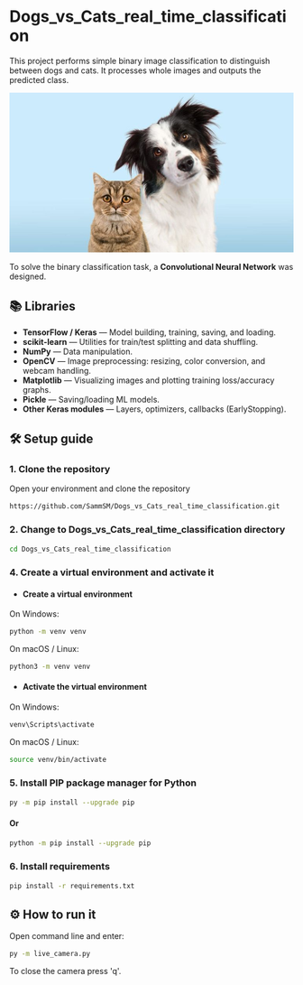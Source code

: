 # Dogs_vs_Cats_real_time_classification
This project performs simple binary image classification to distinguish between dogs and cats. It processes whole images and outputs the predicted class.

![Alt Text](dogs_vs_cats.jpg)

To solve the binary classification task, a **Convolutional Neural Network** was designed.

## 📚 Libraries

- **TensorFlow / Keras** — Model building, training, saving, and loading.
- **scikit-learn** — Utilities for train/test splitting and data shuffling.
- **NumPy** — Data manipulation.
- **OpenCV** — Image preprocessing: resizing, color conversion, and webcam handling.  
- **Matplotlib** — Visualizing images and plotting training loss/accuracy graphs.
- **Pickle** — Saving/loading ML models.
- **Other Keras modules** — Layers, optimizers, callbacks (EarlyStopping).  

## 🛠️ Setup guide

### 1. Clone the repository
Open your environment and clone the repository
```bash
https://github.com/SammSM/Dogs_vs_Cats_real_time_classification.git
```
### 2. Change to Dogs_vs_Cats_real_time_classification directory
```bash
cd Dogs_vs_Cats_real_time_classification
```

### 4. Create a virtual environment and activate it

- #### Create a virtual environment
On Windows:
```bash
python -m venv venv
```
On macOS / Linux:
```bash
python3 -m venv venv
```
- #### Activate the virtual environment
On Windows:
```bash
venv\Scripts\activate
```
On macOS / Linux:
```bash
source venv/bin/activate
```

### 5. Install PIP package manager for Python
```bash
py -m pip install --upgrade pip
```
#### Or
```bash
python -m pip install --upgrade pip
```

### 6. Install requirements
```bash
pip install -r requirements.txt
```

## ⚙️ How to run it
Open command line and enter:
```bash
py -m live_camera.py
```
To close the camera press 'q'.
